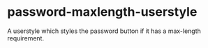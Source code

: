 # password-maxlength-userstyle
A userstyle which styles the password button if it has a max-length requirement.
